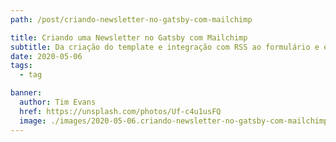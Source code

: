 ```yaml
---
path: /post/criando-newsletter-no-gatsby-com-mailchimp

title: Criando uma Newsletter no Gatsby com Mailchimp
subtitle: Da criação do template e integração com RSS ao formulário e envio dos emails
date: 2020-05-06
tags:
  - tag

banner:
  author: Tim Evans
  href: https://unsplash.com/photos/Uf-c4u1usFQ
  image: ./images/2020-05-06.criando-newsletter-no-gatsby-com-mailchimp/banner.jpg
---
```


